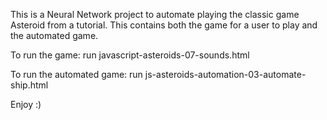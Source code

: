 This is a Neural Network project to automate playing the classic game Asteroid from a tutorial. This contains both the game for a user to play and the automated game. 

To run the game: run javascript-asteroids-07-sounds.html

To run the automated game: run js-asteroids-automation-03-automate-ship.html

Enjoy :)
